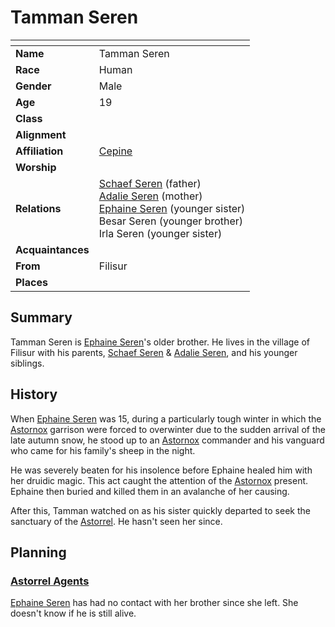 # Tamman Seren

| []() | |
| --- | --- |
| **Name** | Tamman Seren |
| **Race** | Human |
| **Gender** | Male |
| **Age** | 19 |
| **Class** | |
| **Alignment** | |
| **Affiliation** | [Cepine](../ethnicities/cepine.md) |
| **Worship** | |
| **Relations** | [Schaef Seren](schaef-seren.md) (father)<br />[Adalie Seren](adalie-seren.md) (mother)<br />[Ephaine Seren](ephaine-seren.md) (younger sister)<br />Besar Seren (younger brother)<br />Irla Seren (younger sister) |
| **Acquaintances** | |
| **From** | Filisur |
| **Places** | |

## Summary

Tamman Seren is [Ephaine Seren](ephaine-seren.md)'s older brother. He lives in the village of Filisur with his parents, [Schaef Seren](schaef-seren.md) & [Adalie Seren](adalie-seren.md), and his younger siblings.

## History

When [Ephaine Seren](ephaine-seren.md) was 15, during a particularly tough winter in which the [Astornox](../civilisations/kingdom-of-astor/organisations/astornox.md) garrison were forced to overwinter due to the sudden arrival of the late autumn snow, he stood up to an [Astornox](../civilisations/kingdom-of-astor/organisations/astornox.md) commander and his vanguard who came for his family's sheep in the night.

He was severely beaten for his insolence before Ephaine healed him with her druidic magic. This act caught the attention of the [Astornox](../civilisations/kingdom-of-astor/organisations/astornox.md) present. Ephaine then buried and killed them in an avalanche of her causing.

After this, Tamman watched on as his sister quickly departed to seek the sanctuary of the [Astorrel](../civilisations/kingdom-of-astor/organisations/astorrel/astorrel.md). He hasn't seen her since.

## Planning

### [Astorrel Agents](../../campaigns/astorrel-agents/astorrel-agents.md)

[Ephaine Seren](ephaine-seren.md) has had no contact with her brother since she left. She doesn't know if he is still alive.
